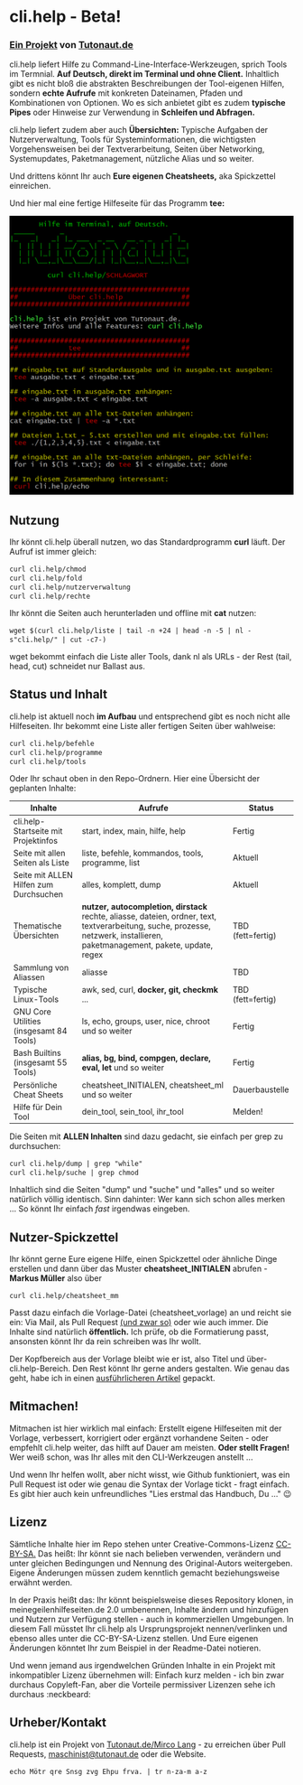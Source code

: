 # cli.help - Beta!
### [Ein Projekt](https://www.tutonaut.de/neues-projekt-cli-help-praktische-hilfe-im-terminal-auf-deutsch) von [Tutonaut.de](https://www.tutonaut.de)
cli.help liefert Hilfe zu Command-Line-Interface-Werkzeugen, sprich Tools im Termnial. **Auf Deutsch, direkt im Terminal und ohne Client.** Inhaltlich gibt es nicht bloß die abstrakten Beschreibungen der Tool-eigenen Hilfen, sondern **echte Aufrufe** mit konkreten Dateinamen, Pfaden und Kombinationen von Optionen. Wo es sich anbietet gibt es zudem **typische Pipes** oder Hinweise zur Verwendung in **Schleifen und Abfragen.**

cli.help liefert zudem aber auch **Übersichten:** Typische Aufgaben der Nutzerverwaltung, Tools für Systeminformationen, die wichtigsten Vorgehensweisen bei der Textverarbeitung, Seiten über Networking, Systemupdates, Paketmanagement, nützliche Alias und so weiter.

Und drittens könnt Ihr auch **Eure eigenen Cheatsheets,** aka Spickzettel einreichen.    

Und hier mal eine fertige Hilfeseite für das Programm **tee:**

![Die cli.help-Seite von tee](bilder/tee.png)

## Nutzung
Ihr könnt cli.help überall nutzen, wo das Standardprogramm **curl** läuft. Der Aufruf ist immer gleich:

    curl cli.help/chmod
	curl cli.help/fold
	curl cli.help/nutzerverwaltung
	curl cli.help/rechte
	
Ihr könnt die Seiten auch herunterladen und offline mit **cat** nutzen:

    wget $(curl cli.help/liste | tail -n +24 | head -n -5 | nl -s"cli.help/" | cut -c7-)
 
 wget bekommt einfach die Liste aller Tools, dank nl als URLs - der Rest (tail, head, cut) schneidet nur Ballast aus.
	
## Status und Inhalt
cli.help ist aktuell noch **im Aufbau** und entsprechend gibt es noch nicht alle Hilfeseiten. Ihr bekommt eine Liste aller fertigen Seiten über wahlweise:

    curl cli.help/befehle
	curl cli.help/programme
	curl cli.help/tools
	
Oder Ihr schaut oben in den Repo-Ordnern. Hier eine Übersicht der geplanten Inhalte:

Inhalte | Aufrufe | Status
------- | ------- | ------
cli.help-Startseite mit Projektinfos | start, index, main, hilfe, help | Fertig
Seite mit allen Seiten als Liste | liste, befehle, kommandos, tools, programme, list | Aktuell
Seite mit ALLEN Hilfen zum Durchsuchen | alles, komplett, dump | Aktuell
Thematische Übersichten | **nutzer, autocompletion, dirstack** rechte, aliasse, dateien, ordner, text, textverarbeitung, suche, prozesse, netzwerk, installieren, paketmanagement, pakete, update, regex | TBD (fett=fertig)
Sammlung von Aliassen | aliasse | TBD
Typische Linux-Tools | awk, sed, curl, **docker, git, checkmk** ... | TBD (fett=fertig)
GNU Core Utilities (insgesamt 84 Tools) | ls, echo, groups, user, nice, chroot und so weiter | Fertig
Bash Builtins (insgesamt 55 Tools) | **alias, bg, bind, compgen, declare, eval, let** und so weiter | Fertig
Persönliche Cheat Sheets | cheatsheet_INITIALEN, cheatsheet_ml und so weiter | Dauerbaustelle
Hilfe für Dein Tool | dein_tool, sein_tool, ihr_tool | Melden!

Die Seiten mit **ALLEN Inhalten** sind dazu gedacht, sie einfach per grep zu durchsuchen:

    curl cli.help/dump | grep "while"
    curl cli.help/suche | grep chmod
	
Inhaltlich sind die Seiten "dump" und "suche" und "alles" und so weiter natürlich völlig identisch. Sinn dahinter: Wer kann sich schon alles merken ... So könnt Ihr einfach *fast* irgendwas eingeben. 

## Nutzer-Spickzettel
Ihr könnt gerne Eure eigene Hilfe, einen Spickzettel oder ähnliche Dinge erstellen und dann über das Muster **cheatsheet_INITIALEN** abrufen - **Markus Müller** also über

    curl cli.help/cheatsheet_mm
   
Passt dazu einfach die Vorlage-Datei (cheatsheet_vorlage) an und reicht sie ein: Via Mail, als Pull Request [(und zwar so)](https://www.tutonaut.de/aenderungen-in-github-projekten-einreichen/) oder wie auch immer. Die Inhalte sind natürlich **öffentlich.** Ich prüfe, ob die Formatierung passt, ansonsten könnt Ihr da rein schreiben was Ihr wollt.

Der Kopfbereich aus der Vorlage bleibt wie er ist, also Titel und über-cli.help-Bereich. Den Rest könnt Ihr gerne anders gestalten. Wie genau das geht, habe ich in einen [ausführlicheren Artikel](https://www.tutonaut.de/anleitung-terminal-ausgabe-mit-farben-und-ascii-art-aufhuebschen/) gepackt.

## Mitmachen!
Mitmachen ist hier wirklich mal einfach: Erstellt eigene Hilfeseiten mit der Vorlage, verbessert, korrigiert oder ergänzt vorhandene Seiten - oder empfehlt cli.help weiter, das hilft auf Dauer am meisten. **Oder stellt Fragen!** Wer weiß schon, was Ihr alles mit den CLI-Werkzeugen anstellt ...

Und wenn Ihr helfen wollt, aber nicht wisst, wie Github funktioniert, was ein Pull Request ist oder wie genau die Syntax der Vorlage tickt - fragt einfach. Es gibt hier auch kein unfreundliches "Lies erstmal das Handbuch, Du ..." :wink:

## Lizenz
Sämtliche Inhalte hier im Repo stehen unter Creative-Commons-Lizenz [CC-BY-SA.](https://creativecommons.org/licenses/by-sa/4.0/) Das heißt: Ihr könnt sie nach belieben verwenden, verändern und unter gleichen Bedingungen und Nennung des Original-Autors weitergeben. Eigene Änderungen müssen zudem kenntlich gemacht beziehungsweise erwähnt werden.

In der Praxis heißt das: Ihr könnt beispielsweise dieses Repository klonen, in meinegeilenhilfeseiten.de 2.0 umbenennen, Inhalte ändern und hinzufügen und Nutzern zur Verfügung stellen - auch in kommerziellen Umgebungen. In diesem Fall müsstet Ihr cli.help als Ursprungsprojekt nennen/verlinken und ebenso alles unter die CC-BY-SA-Lizenz stellen. Und Eure eigenen Änderungen könntet Ihr zum Beispiel in der Readme-Datei notieren. 

Und wenn jemand aus irgendwelchen Gründen Inhalte in ein Projekt mit inkompatibler Lizenz übernehmen will: Einfach kurz melden - ich bin zwar durchaus Copyleft-Fan, aber die Vorteile permissiver Lizenzen sehe ich durchaus :neckbeard:

## Urheber/Kontakt
cli.help ist ein Projekt von [Tutonaut.de/Mirco Lang](https://www.tutonaut.de/impressum) - zu erreichen über Pull Requests, [maschinist@tutonaut.de](mailto:maschinist@tutonaut.de) oder die Website.

    echo Mötr qre Snsg zvg Ehpu frva. | tr n-za-m a-z
